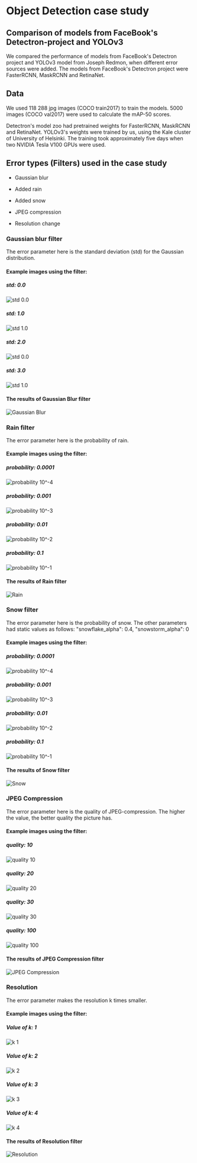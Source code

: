 # Object Detection case study

## Comparison of models from FaceBook's Detectron-project and YOLOv3

We compared the performance of models from FaceBook's Detectron project and YOLOv3 model from Joseph Redmon, when different error sources were added. The models from FaceBook's Detectron project were FasterRCNN, MaskRCNN and RetinaNet.

## Data

We used 118 288 jpg images (COCO train2017) to train the models. 5000 images (COCO val2017) were used to calculate the mAP-50 scores.

Detectron's model zoo had pretrained weights for FasterRCNN, MaskRCNN and RetinaNet. YOLOv3's weights were trained by us, using the Kale cluster of University of Helsinki. The training took approximately five days when two NVIDIA Tesla V100 GPUs were used. 

## Error types (Filters) used in the case study

* Gaussian blur

* Added rain

* Added snow

* JPEG compression

* Resolution change

### Gaussian blur filter

The error parameter here is the standard deviation (std) for the Gaussian distribution.

#### Example images using the filter:

##### std: 0.0

![std 0.0](Blur_Gaussian/20190729-150653-727543.jpg)

##### std: 1.0

![std 1.0](Blur_Gaussian/20190729-150700-771777.jpg)

##### std: 2.0

![std 0.0](Blur_Gaussian/20190729-150707-503684.jpg)

##### std: 3.0

![std 1.0](Blur_Gaussian/20190729-150714-401435.jpg)

#### The results of Gaussian Blur filter

![Gaussian Blur](Blur_Gaussian/20190728-011623-029059.png)

### Rain filter

The error parameter here is the probability of rain.

#### Example images using the filter:

##### probability: 0.0001

![probability 10^-4](Rain/20190729-151307-080828.jpg)

##### probability: 0.001

![probability 10^-3](Rain/20190729-151314-483299.jpg)

##### probability: 0.01

![probability 10^-2](Rain/20190729-151323-269028.jpg)

##### probability: 0.1

![probability 10^-1](Rain/20190729-151330-649152.jpg)

#### The results of Rain filter 

![Rain](Rain/20190727-103514-755422.png)

### Snow filter

The error parameter here is the probability of snow. The other parameters had static values as follows: 
"snowflake_alpha": 0.4, "snowstorm_alpha": 0

#### Example images using the filter:

##### probability: 0.0001

![probability 10^-4](Snow/20190729-151434-149765.jpg)

##### probability: 0.001

![probability 10^-3](Snow/20190729-151443-736282.jpg)

##### probability: 0.01

![probability 10^-2](Snow/20190729-151452-361038.jpg)

##### probability: 0.1

![probability 10^-1](Snow/20190729-151507-952953.jpg)

#### The results of Snow filter

![Snow](Snow/20190727-162540-567252.png)

### JPEG Compression

The error parameter here is the quality of JPEG-compression. The higher the value, the better quality the picture has.

#### Example images using the filter:

##### quality: 10

![quality 10](JPEG_Compression/20190729-150821-361183.jpg)

##### quality: 20

![quality 20](JPEG_Compression/20190729-150831-366993.jpg)

##### quality: 30

![quality 30](JPEG_Compression/20190729-150839-587541.jpg)

##### quality: 100

![quality 100](JPEG_Compression/20190729-150847-940301.jpg)

#### The results of JPEG Compression filter

![JPEG Compression](JPEG_Compression/20190727-062156-111953.png)

### Resolution

The error parameter makes the resolution k times smaller.

#### Example images using the filter:

##### Value of k: 1

![k 1](Resolution/20190729-151611-205148.jpg)

##### Value of k: 2

![k 2](Resolution/20190729-151621-167993.jpg)

##### Value of k: 3

![k 3](Resolution/20190729-151630-067637.jpg)

##### Value of k: 4

![k 4](Resolution/20190729-151639-036737.jpg)

#### The results of Resolution filter

![Resolution](Resolution/20190729-180019-917356.png)
